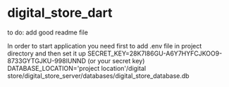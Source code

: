 # digital_store_dart
to do:
add good readme file

In order to start application you need first to add .env file in project directory and then
set it up 
SECRET_KEY=28K7I86GU-A6Y7HYFCJKOO9-8733GYTGJKU-998IUNND (or your secret key)
DATABASE_LOCATION='project location'/digital store/digital_store_server/databases/digital_store_database.db
